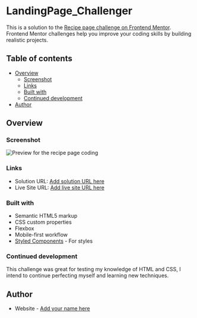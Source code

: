 # LandingPage_Challenger

This is a solution to the [Recipe page challenge on Frontend Mentor](https://www.frontendmentor.io/challenges/recipe-page-KiTsR8QQKm). Frontend Mentor challenges help you improve your coding skills by building realistic projects. 

## Table of contents

- [Overview](#overview)
  - [Screenshot](#screenshot)
  - [Links](#links)
  - [Built with](#built-with)
  - [Continued development](#continued-development)
- [Author](#author)

## Overview

### Screenshot

![Preview for the recipe page coding ](./assets/images/resolution_preview.jpeg)

### Links

- Solution URL: [Add solution URL here](https://your-solution-url.com)
- Live Site URL: [Add live site URL here](https://your-live-site-url.com)

### Built with

- Semantic HTML5 markup
- CSS custom properties
- Flexbox
- Mobile-first workflow
- [Styled Components](https://styled-components.com/) - For styles

### Continued development

This challenge was great for testing my knowledge of HTML and CSS, I intend to continue perfecting myself and learning new techniques.

## Author

- Website - [Add your name here](https://)
